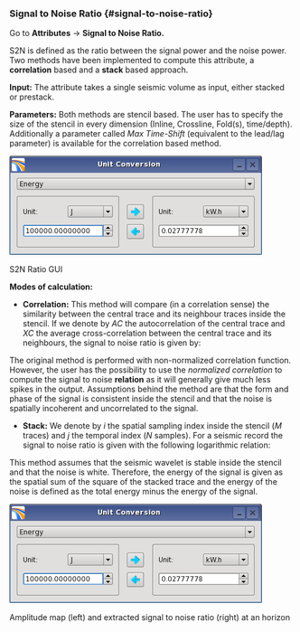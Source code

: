 ### Signal to Noise Ratio {#signal-to-noise-ratio}

Go to **Attributes** → **Signal to Noise Ratio.**

S2N is defined as the ratio between the signal power and the noise power. Two methods have been implemented to compute this attribute, a **correlation** based and a **stack** based approach.

**Input:** The attribute takes a single seismic volume as input, either stacked or prestack.

**Parameters:** Both methods are stencil based. The user has to specify the size of the stencil in every dimension (Inline, Crossline, Fold(s), time/depth). Additionally a parameter called _Max Time-Shift_ (equivalent to the lead/lag parameter) is available for the correlation based method.

![](/assets/cusersvalentinappdatalocaltem.png)

S2N Ratio GUI

**Modes of calculation:**

*   **Correlation:** This method will compare (in a correlation sense) the similarity between the central trace and its neighbour traces inside the stencil. If we denote by _AC_ the autocorrelation of the central trace and _XC_ the average cross-correlation between the central trace and its neighbours, the signal to noise ratio is given by:

The original method is performed with non-normalized correlation function. However, the user has the possibility to use the _normalized correlation_ to compute the signal to noise **relation** as it will generally give much less spikes in the output. Assumptions behind the method are that the form and phase of the signal is consistent inside the stencil and that the noise is spatially incoherent and uncorrelated to the signal.

*   **Stack:** We denote by _i_ the spatial sampling index inside the stencil (_M_ traces) and _j_ the temporal index (_N_ samples). For a seismic record the signal to noise ratio is given with the following logarithmic relation:

This method assumes that the seismic wavelet is stable inside the stencil and that the noise is white. Therefore, the energy of the signal is given as the spatial sum of the square of the stacked trace and the energy of the noise is defined as the total energy minus the energy of the signal.

**![](/assets/cusersvalentinappdatalocaltem.png)**

Amplitude map (left) and extracted signal to noise ratio (right) at an horizon